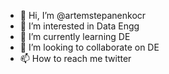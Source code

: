 - 👋 Hi, I’m @artemstepanenkocr
- 👀 I’m interested in Data Engg
- 🌱 I’m currently learning DE
- 💞️ I’m looking to collaborate on DE
- 📫 How to reach me twitter

<!---
artemstepanenkocr/artemstepanenkocr is a ✨ special ✨ repository because its `README.md` (this file) appears on your GitHub profile.
You can click the Preview link to take a look at your changes.
--->
